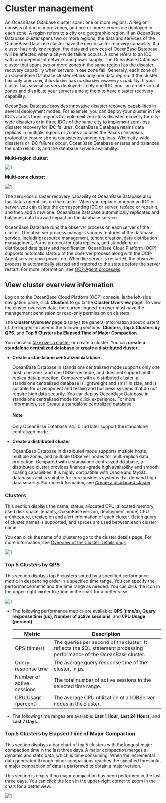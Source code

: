 # Cluster management

An OceanBase Database cluster spans one or more regions. A Region consists of one or more zones, and one or more servers are deployed in each zone. A region refers to a city or a geographic region. If an OceanBase Database cluster spans two or more regions, the data and services of the OceanBase Database cluster have the geo-disaster recovery capability. If a cluster has only one region, the data and services of OceanBase Database will be affected when a city-wide failure occurs. A zone refers to an IDC with an independent network and power supply. The OceanBase Database cluster that spans two or more zones in the same region has the disaster recovery capability when servers in one zone fail. Generally, each zone of an OceanBase Database cluster retains only one data replica. If the cluster has only one zone, this cluster has no disaster recovery capability. If your cluster has several servers deployed in only one IDC, you can create virtual zones and distribute your servers among them to have disaster recovery capability.

OceanBase Database provides innovative disaster recovery capabilities in several deployment modes. For example, you can deploy your cluster in five IDCs across three regions to implement zero-loss disaster recovery for city-wide disasters or in three IDCs of the same city to implement zero-loss disaster recovery for IDC failures. OceanBase Database retains data replicas in multiple regions or zones and uses the Paxos consensus protocol to ensure strong consistency among replicas. When city-wide disasters or IDC failures occur, OceanBase Database ensures and balances the data reliability and the database service availability.

**Multi-region cluster:**

![1](https://help-static-aliyun-doc.aliyuncs.com/assets/img/en-US/2206460261/p184497.jpg)

**Multi-zone cluster:**

![2](https://help-static-aliyun-doc.aliyuncs.com/assets/img/en-US/2206460261/p184498.jpg)

The zero-loss disaster recovery capability of OceanBase Database also facilitates operations on the cluster. When you replace or repair an IDC or server, you can delete the corresponding IDC or server, replace or repair it, and then add a new one. OceanBase Database automatically replicates and balances data to avoid impact on the database service.

OceanBase Database runs the observer process on each server of the cluster. The observer process manages various features of the database service, including resource management, tenant creation, data distribution management, Paxos protocol for data replicas, and standalone or distributed data query and modification. OceanBase Cloud Platform (OCP) supports automatic startup of the observer process along with the OCP-Agent service upon power-on. When the server is restarted, the observer process is automatically started and restored to the status before the server restart. For more information, see [OCP-Agent processes](../850.host-features/800.ocp-agent-process.md).

## View cluster overview information

Log on to the OceanBase Cloud Platform (OCP) console. In the left-side navigation pane, click **Clusters** to go to the **Cluster Overview** page. To view the cluster overview data, the current logged-on user must have the management permission or read-only permission on clusters.

The **Cluster Overview** page displays the general information about clusters of the logged-on user in the following sections: **Clusters**, **Top 5 Clusters by QPS**, and **Top 5 Clusters by Elapsed Time of Major Compaction**.

You can also [take over a cluster](300.manage-a-cluster/400.take-over-a-cluster.md) or create a cluster. You can **create a standalone centralized database** or **create a distributed cluster**.

* **Create a standalone centralized database**

   OceanBase Database in standalone centralized mode supports only one host, one zone, and one OBServer node, and does not support multi-replica data protection. Compared with a distributed cluster, a standalone centralized database is lightweight and small in size, and is suitable for development and testing and business systems that do not require high data security. You can deploy OceanBase Database in standalone centralized mode for quick experience. For more information, see [Create a standalone centralized database](200.create-a-cluster/200.create-a-standalone-centralized-cluster.md).

  <main id="notice" type='explain'>
  <h4>Note</h4>
  <p>Only OceanBase Database V4.1.0 and later support the standalone centralized mode. </p>
  </main>

* **Create a distributed cluster**

   OceanBase Database in distributed mode supports multiple hosts, multiple zones, and multiple OBServer nodes for multi-replica data protection. Compared with a standalone centralized database, a distributed cluster provides financial-grade high availability and smooth scaling capabilities. It is highly compatible with Oracle and MySQL databases and is suitable for core business systems that demand high data security. For more information, see [Create a distributed cluster](200.create-a-cluster/100.create-a-distributed-cluster.md).

### Clusters

This section displays the name, status, allocated CPU, allocated memory, used disk space, tenants, OceanBase version, deployment mode, CPU architecture, created on and alert information of each cluster. Batch query of cluster names is supported, and spaces are used between each cluster name.

You can click the name of a cluster to go to the cluster details page. For more information, see [Overview of the Cluster Details page](300.manage-a-cluster/300.upgrade-to-distributed-cluster.md).

![1](https://obbusiness-private.oss-cn-shanghai.aliyuncs.com/doc/img/ocp/410/%E9%9B%86%E7%BE%A4%E5%88%97%E8%A1%A8-1.png)

### Top 5 Clusters by QPS

This section displays top 5 clusters sorted by a specified performance metric in descending order in a specified time range. You can specify the performance metric and the time range as needed. You can click the icon in the upper-right corner to zoom in the chart for a better view.

![1](https://obbusiness-private.oss-cn-shanghai.aliyuncs.com/doc/img/ocp/410/%E6%80%A7%E8%83%BD%E6%8C%87%E6%A0%87top5-1.png)

* The following performance metrics are available: **QPS (time/s), Query response time (us), Number of active sessions**, and **CPU Usage (percent)**.

   | Metric | Description |
   |------------|--------------------------------------------------------------------------------|
   | QPS (time/s) | The queries per second of the cluster. It reflects the SQL statement processing performance of the OceanBase cluster.  |
   | Query response time | The average query response time of the cluster, in µs.  |
   | Number of active sessions | The total number of active sessions in the selected time range.  |
   | CPU Usage (percent) | The average CPU utilization of all OBServer nodes in the cluster.  |

* The following time ranges are available: **Last 1 Hour**, **Last 24 Hours**, and **Last 7 Days**.

### Top 5 Clusters by Elapsed Time of Major Compaction

This section displays a bar chart of top 5 clusters with the longest major compaction time in the last three days. A major compaction merges all dynamic and static data, which is time-consuming. When the incremental data generated through minor compactions reaches the specified threshold, a major compaction of data is performed to obtain a major version.

This section is empty if no major compaction has been performed in the last three days. You can click the icon in the upper-right corner to zoom in the chart for a better view.

![1](https://obbusiness-private.oss-cn-shanghai.aliyuncs.com/doc/img/ocp/410/%E9%9B%86%E7%BE%A4%E5%90%88%E5%B9%B6%E6%97%B6%E9%97%B4top5-1.png)
